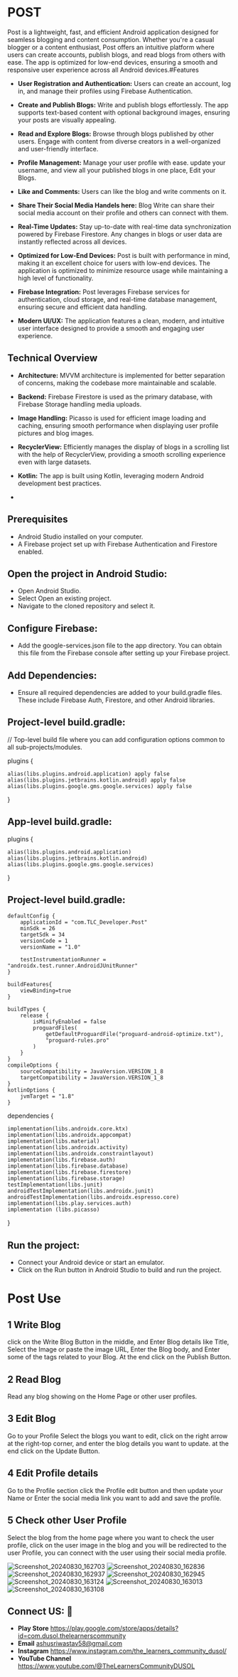 # POST

Post is a lightweight, fast, and efficient Android application designed for seamless blogging and content consumption. Whether you're a casual blogger or a content enthusiast, Post offers an intuitive platform where users can create accounts, publish blogs, and read blogs from others with ease. The app is optimized for low-end devices, ensuring a smooth and responsive user experience across all Android devices.#Features

- **User Registration and Authentication:** Users can create an account, log in, and manage their profiles using Firebase Authentication.

- **Create and Publish Blogs:** Write and publish blogs effortlessly. The app supports text-based content with optional background images, ensuring your posts are visually appealing.

- **Read and Explore Blogs:** Browse through blogs published by other users. Engage with content from diverse creators in a well-organized and user-friendly interface.

- **Profile Management:** Manage your user profile with ease. update your username, and view all your published blogs in one place, Edit your Blogs.

- **Like and Comments:** Users can like the blog and write comments on it.

- **Share Their Social Media Handels here:** Blog Write can share their social media account on their profile and others can connect with them.

- **Real-Time Updates:** Stay up-to-date with real-time data synchronization powered by Firebase Firestore. Any changes in blogs or user data are instantly reflected across all devices.

- **Optimized for Low-End Devices:** Post is built with performance in mind, making it an excellent choice for users with low-end devices. The application is optimized to minimize resource usage while maintaining a high level of functionality.

- **Firebase Integration:** Post leverages Firebase services for authentication, cloud storage, and real-time database management, ensuring secure and efficient data handling.

- **Modern UI/UX:** The application features a clean, modern, and intuitive user interface designed to provide a smooth and engaging user experience.
## Technical Overview

- **Architecture:** MVVM architecture is implemented for better separation of concerns, making the codebase more maintainable and scalable.

- **Backend:** Firebase Firestore is used as the primary database, with Firebase Storage handling media uploads.

- **Image Handling:** Picasso is used for efficient image loading and caching, ensuring smooth performance when displaying user profile pictures and blog images.

- **RecyclerView:** Efficiently manages the display of blogs in a scrolling list with the help of RecyclerView, providing a smooth scrolling experience even with large datasets.

- **Kotlin:** The app is built using Kotlin, leveraging modern Android development best practices.
- 
## Prerequisites

- Android Studio installed on your computer.
- A Firebase project set up with Firebase Authentication and Firestore enabled.

## Open the project in Android Studio:
- Open Android Studio.
- Select Open an existing project.
- Navigate to the cloned repository and select it.

## Configure Firebase:
- Add the google-services.json file to the app directory. You can obtain this file from the Firebase console after setting up your Firebase project.

## Add Dependencies:
- Ensure all required dependencies are added to your build.gradle files. These include Firebase Auth, Firestore, and other Android libraries.

## Project-level build.gradle:

// Top-level build file where you can add configuration options common to all sub-projects/modules.

plugins {

    alias(libs.plugins.android.application) apply false
    alias(libs.plugins.jetbrains.kotlin.android) apply false
    alias(libs.plugins.google.gms.google.services) apply false
}

## App-level build.gradle:

plugins {

    alias(libs.plugins.android.application)
    alias(libs.plugins.jetbrains.kotlin.android)
    alias(libs.plugins.google.gms.google.services)
}

## Project-level build.gradle:


    defaultConfig {
        applicationId = "com.TLC_Developer.Post"
        minSdk = 26
        targetSdk = 34
        versionCode = 1
        versionName = "1.0"

        testInstrumentationRunner = "androidx.test.runner.AndroidJUnitRunner"
    }

    buildFeatures{
        viewBinding=true
    }

    buildTypes {
        release {
            isMinifyEnabled = false
            proguardFiles(
                getDefaultProguardFile("proguard-android-optimize.txt"),
                "proguard-rules.pro"
            )
        }
    }
    compileOptions {
        sourceCompatibility = JavaVersion.VERSION_1_8
        targetCompatibility = JavaVersion.VERSION_1_8
    }
    kotlinOptions {
        jvmTarget = "1.8"
    }


dependencies {

    implementation(libs.androidx.core.ktx)
    implementation(libs.androidx.appcompat)
    implementation(libs.material)
    implementation(libs.androidx.activity)
    implementation(libs.androidx.constraintlayout)
    implementation(libs.firebase.auth)
    implementation(libs.firebase.database)
    implementation(libs.firebase.firestore)
    implementation(libs.firebase.storage)
    testImplementation(libs.junit)
    androidTestImplementation(libs.androidx.junit)
    androidTestImplementation(libs.androidx.espresso.core)
    implementation(libs.play.services.auth)
    implementation (libs.picasso)

}

## Run the project:

- Connect your Android device or start an emulator.
- Click on the Run button in Android Studio to build and run the project.


# Post Use
## 1 Write Blog 
click on the Write Blog Button in the middle, and Enter Blog details like Title, Select the Image or paste the image URL, Enter the Blog body, and Enter some of the tags related to your Blog. At the end click on the Publish Button.

## 2 Read Blog 
Read any blog showing on the Home Page or other user profiles. 

## 3 Edit Blog
Go to your Profile Select the blogs you want to edit, click on the right arrow at the right-top corner, and enter the blog details you want to update. at the end click on the Update Button.

## 4 Edit Profile details
Go to the Profile section click the Profile edit button and then update your Name or Enter the social media link you want to add and save the profile.

## 5 Check other User Profile
Select the blog from the home page where you want to check the user profile, click on the user image in the blog and you will be redirected to the user Profile, you can connect with the user using their social media profile.

![Screenshot_20240830_162703](https://github.com/user-attachments/assets/5e4a22d2-ef30-4e85-92b9-9b463ea6eae1)
![Screenshot_20240830_162836](https://github.com/user-attachments/assets/61e182a1-c77d-4d0a-bb52-285c2355e842)
![Screenshot_20240830_162937](https://github.com/user-attachments/assets/f08dceab-b0b1-412a-9a47-6bd4be02173c)
![Screenshot_20240830_162945](https://github.com/user-attachments/assets/277d7e37-4ccd-4d32-97ce-2c4b288a4f4a)
![Screenshot_20240830_163124](https://github.com/user-attachments/assets/890d0462-d671-46dd-a055-5de8a7e376fe)
![Screenshot_20240830_163013](https://github.com/user-attachments/assets/6a4de963-7fc9-496f-ac59-9a0e71728981)
![Screenshot_20240830_163108](https://github.com/user-attachments/assets/35d94f72-98e6-404f-b0f3-aea03c6b1cbd)


## Connect US: 🔗
* **Play Store** https://play.google.com/store/apps/details?id=com.dusol.thelearnerscommunity
* **Email** ashusriwastav58@gmail.com
* **Instagram** https://www.instagram.com/the_learners_community_dusol/
* **YouTube Channel** https://www.youtube.com/@TheLearnersCommunityDUSOL
